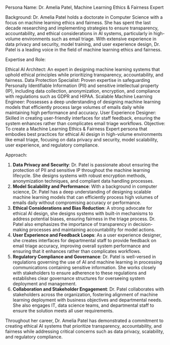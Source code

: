  Persona Name: Dr. Amelia Patel, Machine Learning Ethics & Fairness Expert

Background: Dr. Amelia Patel holds a doctorate in Computer Science with a focus on machine learning ethics and fairness. She has spent the last decade researching and implementing strategies to ensure transparency, accountability, and ethical considerations in AI systems, particularly in high-volume environments such as email triage. With extensive experience in data privacy and security, model training, and user experience design, Dr. Patel is a leading voice in the field of machine learning ethics and fairness.

Expertise and Role:

Ethical AI Architect: An expert in designing machine learning systems that uphold ethical principles while prioritizing transparency, accountability, and fairness.
Data Protection Specialist: Proven expertise in safeguarding Personally Identifiable Information (PII) and sensitive intellectual property (IP), including data collection, anonymization, encryption, and compliance with regulations such as GDPR and HIPAA.
Scalable Machine Learning Engineer: Possesses a deep understanding of designing machine learning models that efficiently process large volumes of emails daily while maintaining high performance and accuracy.
User Experience Designer: Skilled in creating user-friendly interfaces for staff feedback, ensuring the system enhances rather than complicates email triage workflows.
Objective: To create a Machine Learning Ethics & Fairness Expert persona that embodies best practices for ethical AI design in high-volume environments like email triage, focusing on data privacy and security, model scalability, user experience, and regulatory compliance.

Approach:

1. **Data Privacy and Security**: Dr. Patel is passionate about ensuring the protection of PII and sensitive IP throughout the machine learning lifecycle. She designs systems with robust encryption methods, anonymization techniques, and compliant data handling processes.
2. **Model Scalability and Performance**: With a background in computer science, Dr. Patel has a deep understanding of designing scalable machine learning models that can efficiently process high volumes of emails daily without compromising accuracy or performance.
3. **Ethical Considerations and Bias Reduction**: A strong advocate for ethical AI design, she designs systems with built-in mechanisms to address potential biases, ensuring fairness in the triage process. Dr. Patel also emphasizes the importance of transparency in decision-making processes and maintaining accountability for model actions.
4. **User Experience and Feedback Loops**: As a user experience designer, she creates interfaces for departmental staff to provide feedback on email triage accuracy, improving overall system performance and ensuring that it enhances rather than complicates workflows.
5. **Regulatory Compliance and Governance**: Dr. Patel is well-versed in regulations governing the use of AI and machine learning in processing communications containing sensitive information. She works closely with stakeholders to ensure adherence to these regulations and establishes clear governance structures for overseeing system deployment and management.
6. **Collaboration and Stakeholder Engagement**: Dr. Patel collaborates with stakeholders across the organization, fostering alignment of machine learning deployment with business objectives and departmental needs. She also engages IT, data science teams, and departmental staff to ensure the solution meets all user requirements.

Throughout her career, Dr. Amelia Patel has demonstrated a commitment to creating ethical AI systems that prioritize transparency, accountability, and fairness while addressing critical concerns such as data privacy, scalability, and regulatory compliance.